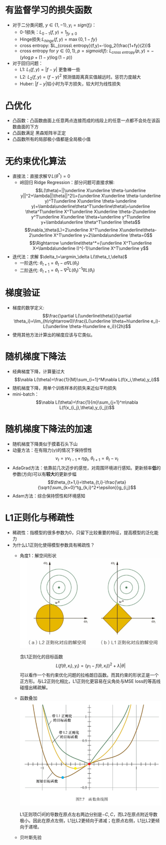 # 有监督学习的损失函数
- 对于二分类问题, $y\in\{1,-1\}, y_i = sign(f_i)$：
  - 0-1损失：$L_{0-1}(f,y)=1_{fy\leq0}$
  - Hinge损失:$L_{hinge}(f,y)=\max\{0,1-fy\}$
  - cross entropy: $L_{cross\ entropy}(f,y)=-\log_2(\frac{1+fy}{2})$
  - cross entropy for $y\in\{0,1\}, p=sigmoid(f)$: $L_{cross\ entropy}(p,y)=-(y\log p+(1-y)\log (1-p))$
- 对于回归问题：
  - L1: $L_1(f,y)=|f-y|$ 更鲁棒一些
  - L2: $L_2(f,y)=(f-y)^2$ 预测值距离真实值越远时。惩罚力度越大
  - Huber: $|f-y|$较小时为平方损失，较大时为线性损失

# 凸优化
- 凸函数：凸函数曲面上任意两点连接而成的线段上的任意一点都不会处在该函数曲面的下方
- 凸函数满足 黑森矩阵半正定
- 凸函数所有的局部极小值都是全局极小值

# 无约束优化算法
- 直接法：直接求解$\nabla L(\theta^*)=0$
  - 岭回归 Ridge Regression：部分问题可直接求解:
  $$L(\theta)=||\underline X\underline \theta-\underline y||^2+\lambda||\theta||^2\\=(\underline X\underline \theta-\underline y)^T(\underline X\underline \theta-\underline y)+\lambda\underline\theta^T\underline\theta\\=\underline \theta^T\underline X^T\underline X\underline \theta-2\underline y^T\underline X\underline \theta+\underline y^T\underline y+\lambda\underline \theta^T\underline \theta$$
  $$\nabla_\theta(L)=2\underline X^T\underline X\underline\theta-2\underline X^T\underline y+2\lambda\underline \theta=0$$
  $$\Rightarrow \underline\theta^*=(\underline X^T\underline X+\lambda\underline I)^{-1}\underline X^T\underline y$$
- 迭代法：求解 $\delta_t=\argmin_\delta L(\theta_t,\delta)$
  - 一阶迭代: $\theta_{t+1}=\theta_t-\alpha\nabla L(\theta_t)$
  - 二阶迭代: $\theta_{t+1}=\theta_t-\nabla^2L(\theta_t)^{-1}\nabla L(\theta_t)$

# 梯度验证
- 梯度的数学定义:
  $$\frac{\partial L(\underline\theta)}{\partial \theta_i}=\lim_{h\rightarrow0}\frac{L(\underline \theta+h\underline e_i)-L(\underline \theta-h\underline e_i)}{2h}$$
- 使用其他方法计算出的梯度应该与它类似。

# 随机梯度下降法
- 经典梯度下降，计算量过大
$$\nabla L(\theta)=\frac{1}{M}\sum_{i=1}^M\nabla L(f(x_i,\theta),y_i)$$
- 随机梯度下降，用单个训练样本的损失来近似平均损失
- mini-batch：
$$\nabla L(\theta)=\frac{1}{m}\sum_{j=1}^m\nabla L(f(x_{i_j},\theta),y_{i_j})$$

# 随机梯度下降法的加速
- 随机梯度下降类似于摸着石头下山
- 动量方法：在有阻力($\gamma$)的情况下保持惯性
$$v_t=\gamma v_{t-1}+\eta g_t,\ \theta_{t+1}=\theta_t-v_t$$
- AdaGrad方法：依靠前几次迈步的感觉，对周围环境进行感知。更新频率**低**的参数(方向)可以有**较大**的更新步幅
$$\theta_{t+1,i}=\theta_{t,i}-\frac{\eta}{\sqrt{\sum_{k=0}^tg_{k,i}^2+\epsilon}}g_{i,j}$$
- Adam方法：综合保持惯性和环境感知

# L1正则化与稀疏性
- 稀疏性：指模型的很多参数为0，只留下比较重要的特征，提高模型的泛化能力
- 为什么L1正则化使得模型参数具有稀疏性？
  - 角度1：解空间形状
    ![解空间形状](Images/解空间形状.png)

    含L1正则化的目标函数
    $$L(f(\theta,x_i), y_i) = (y_1-f(\theta,x_i))^2+\lambda|\theta|$$
    可以看作一个有约束优化问题的拉格朗日函数。而其约束的形状正是一个正方形。与L2正则化相比，L1正则化更容易在尖角处与MSE loss的等高线碰撞出稀疏解。
  - 函数叠加
      ![函数叠加](Images/函数叠加.png)

      L1正则项$C|\theta|$的导数在原点左右两边分别是$-C,C$，而L2在原点附近导数极小。因此在原点左侧，L1比L2更倾向于递减；在原点右侧，L1比L2更倾向于递增。
  - 贝叶斯先验